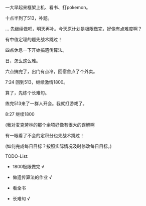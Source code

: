 一大早起来框架上机、看书、打pokemon。



十点半到了513，补题。

… 先继续做吧，明天再补。今天原计划是极限做完，好像有点难度啊？

有中值定理的题先战术跳过！



四点休息一下开始搞遗传算法。

日，怎么这么难。

六点搞完了，出门有点冷，回宿舍点了个外卖。



7:24 回到513，继续激情1800。

算了，先练个长难句。

练完513来了一群人开会。我就打游戏了。

8:27 继续1800



(我对麦克劳林的那个余项好像有很大的误解啊



有一眼看了不会的定积分也先战术跳过！



(如何完成每日目标？按照实际情况及时修改每日目标。)



TODO-List: 

- 1800极限做完 √

- 做遗传算法的作业 √
- 看全书 
- 长难句 √

  

